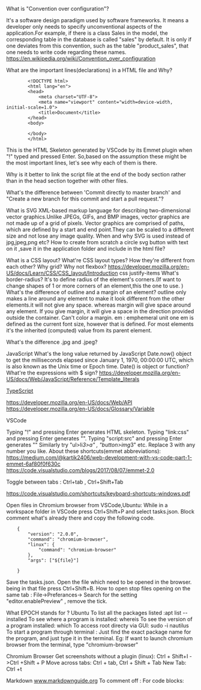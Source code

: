 
What is "Convention over configuration"?

It's a software design paradigm used by software frameworks.
It means a developer only needs to specify unconventional aspects of the application.For example, if there is a class Sales in the model, the corresponding table in the database is called "sales" by default. It is only if one deviates from this convention, such as the table "product_sales", that one needs to write code regarding these names.
https://en.wikipedia.org/wiki/Convention_over_configuration



What are the important lines(declarations) in a HTML file and Why?
            
            <!DOCTYPE html>
            <html lang="en">
            <head>
                <meta charset="UTF-8">
                <meta name="viewport" content="width=device-width, initial-scale=1.0">
                <title>Document</title>
            </head>
            <body>

            </body>
            </html>
This is the HTML Skeleton generated by VSCode by its Emmet plugin when "!" typed and pressed Enter.
So,based on the assumption these might be the most important lines, let's see why each of them is there.

Why is it better to link the script file at the end of the body section rather than in the head section together with other files.





What's the difference between 'Commit directly to master branch' and "Create a new branch for this commit and start a pull request."?

<!--How to work around GitHub's (bit annoying) feature to veryfy the device by entering the code sent to the email?
Just log in to GitHub in incognito/private browser window.-->

What is SVG
XML-based markup language for describing two-dimensional vector graphics.Unlike JPEGs, GIFs, and BMP images, vector graphics are not made up of a grid of pixels.
Vector graphics are comprised of paths, which are defined by a start and end point.They can be scaled to a different size and not lose any image quality.
When and why SVG is used instead of jpg,jpeg,png etc?
How to create from scratch a circle svg button with text on it ,save it in the application folder and include in the html file?





What is a CSS layout?
What're CSS layout types?
How they're different from each other?
Why grid? Why not flexbox?
https://developer.mozilla.org/en-US/docs/Learn/CSS/CSS_layout/Introduction
css justify-items
What's border-radius? It's to define radius of the element's corners.(If want to change shapes of 1 or more corners of an element,this the one to use. )
What's the difference of outline and a margin of an element?
outline only makes a line around any element to make it look different from the other elements.it will not give any space. whereas margin will give space around any element. If you give margin, it will give a space in the direction provided outside the container. Can't color a margin. 
em : emphemeral unit one em is defined as the current font size, however that is defined. For most elements it's the inherited (computed) value from its parent element.

What's the difference .jpg and .jpeg?



JavaScript
What's the long value returned by JavaScript Date.now() object to get the milliseconds elapsed since January 1, 1970, 00:00:00 UTC, which is also known as the Unix time or Epoch time.
Date() is object or function?
What're the expressions with $ sign?
https://developer.mozilla.org/en-US/docs/Web/JavaScript/Reference/Template_literals


[TypeScript](typescript)



https://developer.mozilla.org/en-US/docs/Web/API
https://developer.mozilla.org/en-US/docs/Glossary/Variable



VSCode

Typing "!" and pressing Enter generates HTML skeleton.
Typing  "link:css" and pressing Enter generates ""<link rel="stylesheet" href="style.css">.
Typing "script:src" and pressing Enter generates "<script src=""></script>"
Similarly try "ul>li*3>a" , "button>img*3" etc. Replace 3 with any number you like.
About these shortcuts(emmet abbreviations):  https://medium.com/@kartik2406/web-development-with-vs-code-part-1-emmet-6af80f0f630c 
https://code.visualstudio.com/blogs/2017/08/07/emmet-2.0

Toggle between tabs : Ctrl+tab , Ctrl+Shift+Tab

https://code.visualstudio.com/shortcuts/keyboard-shortcuts-windows.pdf

Open files in Chromium browser from VSCode,Ubuntu: 
While in a workspace folder in VSCode press Ctrl+Shift+P and select tasks.json.
Block comment what's already there and copy the following code.
        
        {
            "version": "2.0.0",    
            "command": "chromium-browser",
            "linux": {
                "command": "chromium-browser"
            },
            "args": ["${file}"]

        }
Save the tasks.json.
Open the file which need to be opened in the browser. being in that file press Ctrl+Shift+B.
How to open stop files opening on the same tab : File->Preferances-> Search for the setting "editor.enablePreview" , remove the tick. 

What EPOCH stands for ? 
Ubuntu
To list all the packages listed :apt list --installed
To see where a program is installed: whereis <package name>
To see the version of a program installed: which <package name>
To access root directy via GUI: sudo -i nautilus
To start a program through terminal : Just find the exact package name for the program, and just type it in the terminal.
                                      Eg: If want to launch chromium browser from the terminal, type "chromium-browser" 



Chromium Browser
Get screenshots without a plugin (linux): Ctrl + Shift+I ->Ctrl +Shift + P
Move across tabs: Ctrl + tab, Ctrl + Shift + Tab
New Tab: Ctrl +t



Markdown
www.markdownguide.org
To comment off : 
For code blocks:
